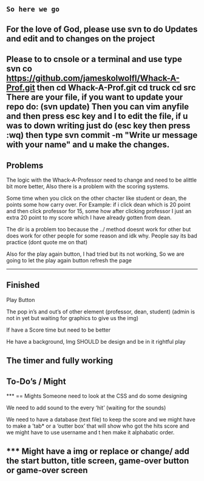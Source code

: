 ``So here we go``
------------------------------------------------------------------------------------------


For the love of God, please use svn to do Updates and edit and to changes on the project
-----------------------------------------------------------------------------------------
Please to to cnsole or a terminal and use type
svn co https://github.com/jameskolwolfl/Whack-A-Prof.git
then cd Whack-A-Prof.git
cd truck
cd src
There are your file, if you want to update your repo do: (svn update)
Then you can vim anyfile and then press esc key and I to edit the file, if u was to down
writing just do (esc key then press :wq) then type svn commit -m "Write ur message with your
name" and u make the changes.
--------------------------------------------------------------------------------------------


Problems
--------------------------------------------------------------------------------------------
The logic with the Whack-A-Professor need to change and need to be alittle bit more better,
Also there is a problem with the scoring systems. 

Some time when you click on the other chacter like student or dean, the points some how 
carry over. For Example: if i click dean which is 20 point and then click professor for 
15, some how after clicking professor I just an extra 20 point to my score which I have 
already gotten from dean.

The dir is a problem too because the ../ method doesnt work for other but does work for
other people for some reason and idk why. People say its bad practice (dont quote me on that)

Also for the play again button, I had tried but its not working, So we are going to let the
play again button refresh the page

---------------------------------------------------------------------------------------------


Finished
---------------------------------------------------------------------------------------------
Play Button

The pop in’s and out’s of other element (professor, dean, student) (admin is not in yet
but waiting for graphics to give us the img)

If have a Score time but need to be better

He have a background, Img SHOULD be design and be in it rightful play

The timer and fully working
---------------------------------------------------------------------------------------------


To-Do’s / Might
---------------------------------------------------------------------------------------------
*** == Mights
Someone need to look at the CSS and do some designing

We need to add sound to the every ‘hit’ (waiting for the sounds)

We need to have a database (text file) to keep the score and we might have to make a ’tab*
or a ‘outter box’ that will show who got the hits score and we might have to use username and t
hen make it alphabatic order.

*** Might have a img or replace or change/ add the start button, title screen, game-over
button or game-over screen
--------------------------------------------------------------------------------------------
